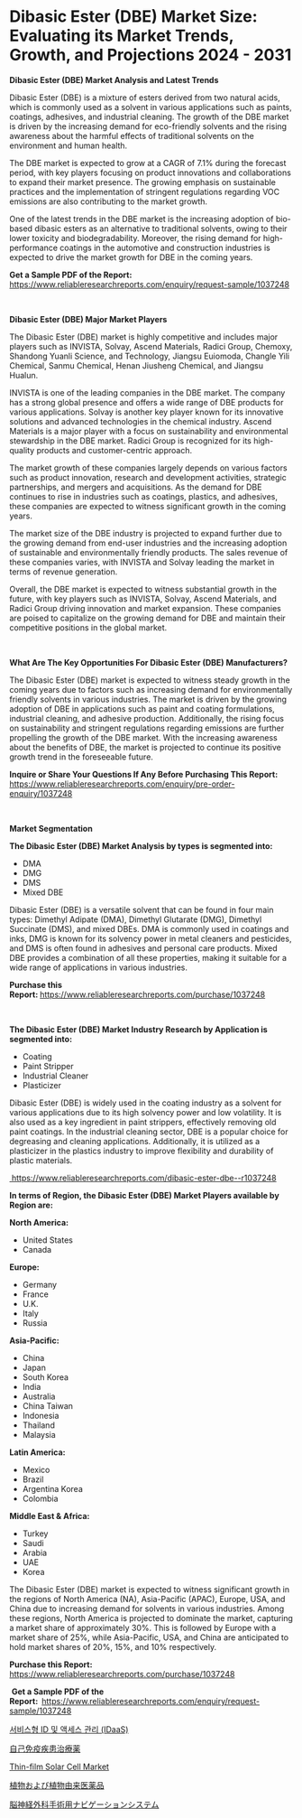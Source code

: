<p><h1>Dibasic Ester (DBE) Market Size: Evaluating its Market Trends, Growth, and Projections 2024 - 2031</h1></p><p><strong>Dibasic Ester (DBE) Market Analysis and Latest Trends</strong></p>
<p><p>Dibasic Ester (DBE) is a mixture of esters derived from two natural acids, which is commonly used as a solvent in various applications such as paints, coatings, adhesives, and industrial cleaning. The growth of the DBE market is driven by the increasing demand for eco-friendly solvents and the rising awareness about the harmful effects of traditional solvents on the environment and human health.</p><p>The DBE market is expected to grow at a CAGR of 7.1% during the forecast period, with key players focusing on product innovations and collaborations to expand their market presence. The growing emphasis on sustainable practices and the implementation of stringent regulations regarding VOC emissions are also contributing to the market growth.</p><p>One of the latest trends in the DBE market is the increasing adoption of bio-based dibasic esters as an alternative to traditional solvents, owing to their lower toxicity and biodegradability. Moreover, the rising demand for high-performance coatings in the automotive and construction industries is expected to drive the market growth for DBE in the coming years.</p></p>
<p><strong>Get a Sample PDF of the Report:&nbsp;</strong> <a href="https://www.reliableresearchreports.com/enquiry/request-sample/1037248">https://www.reliableresearchreports.com/enquiry/request-sample/1037248</a></p>
<p>&nbsp;</p>
<p><strong>Dibasic Ester (DBE) Major Market Players</strong></p>
<p><p>The Dibasic Ester (DBE) market is highly competitive and includes major players such as INVISTA, Solvay, Ascend Materials, Radici Group, Chemoxy, Shandong Yuanli Science, and Technology, Jiangsu Euiomoda, Changle Yili Chemical, Sanmu Chemical, Henan Jiusheng Chemical, and Jiangsu Hualun.</p><p>INVISTA is one of the leading companies in the DBE market. The company has a strong global presence and offers a wide range of DBE products for various applications. Solvay is another key player known for its innovative solutions and advanced technologies in the chemical industry. Ascend Materials is a major player with a focus on sustainability and environmental stewardship in the DBE market. Radici Group is recognized for its high-quality products and customer-centric approach.</p><p>The market growth of these companies largely depends on various factors such as product innovation, research and development activities, strategic partnerships, and mergers and acquisitions. As the demand for DBE continues to rise in industries such as coatings, plastics, and adhesives, these companies are expected to witness significant growth in the coming years.</p><p>The market size of the DBE industry is projected to expand further due to the growing demand from end-user industries and the increasing adoption of sustainable and environmentally friendly products. The sales revenue of these companies varies, with INVISTA and Solvay leading the market in terms of revenue generation.</p><p>Overall, the DBE market is expected to witness substantial growth in the future, with key players such as INVISTA, Solvay, Ascend Materials, and Radici Group driving innovation and market expansion. These companies are poised to capitalize on the growing demand for DBE and maintain their competitive positions in the global market.</p></p>
<p>&nbsp;</p>
<p><strong>What Are The Key Opportunities For Dibasic Ester (DBE) Manufacturers?</strong></p>
<p><p>The Dibasic Ester (DBE) market is expected to witness steady growth in the coming years due to factors such as increasing demand for environmentally friendly solvents in various industries. The market is driven by the growing adoption of DBE in applications such as paint and coating formulations, industrial cleaning, and adhesive production. Additionally, the rising focus on sustainability and stringent regulations regarding emissions are further propelling the growth of the DBE market. With the increasing awareness about the benefits of DBE, the market is projected to continue its positive growth trend in the foreseeable future.</p></p>
<p><strong>Inquire or Share Your Questions If Any Before Purchasing This Report:</strong> <a href="https://www.reliableresearchreports.com/enquiry/pre-order-enquiry/1037248">https://www.reliableresearchreports.com/enquiry/pre-order-enquiry/1037248</a></p>
<p>&nbsp;</p>
<p><strong>Market Segmentation</strong></p>
<p><strong>The Dibasic Ester (DBE) Market Analysis by types is segmented into:</strong></p>
<p><ul><li>DMA</li><li>DMG</li><li>DMS</li><li>Mixed DBE</li></ul></p>
<p><p>Dibasic Ester (DBE) is a versatile solvent that can be found in four main types: Dimethyl Adipate (DMA), Dimethyl Glutarate (DMG), Dimethyl Succinate (DMS), and mixed DBEs. DMA is commonly used in coatings and inks, DMG is known for its solvency power in metal cleaners and pesticides, and DMS is often found in adhesives and personal care products. Mixed DBE provides a combination of all these properties, making it suitable for a wide range of applications in various industries.</p></p>
<p><strong>Purchase this Report:&nbsp;</strong><a href="https://www.reliableresearchreports.com/purchase/1037248">https://www.reliableresearchreports.com/purchase/1037248</a></p>
<p>&nbsp;</p>
<p><strong>The Dibasic Ester (DBE) Market Industry Research by Application is segmented into:</strong></p>
<p><ul><li>Coating</li><li>Paint Stripper</li><li>Industrial Cleaner</li><li>Plasticizer</li></ul></p>
<p><p>Dibasic Ester (DBE) is widely used in the coating industry as a solvent for various applications due to its high solvency power and low volatility. It is also used as a key ingredient in paint strippers, effectively removing old paint coatings. In the industrial cleaning sector, DBE is a popular choice for degreasing and cleaning applications. Additionally, it is utilized as a plasticizer in the plastics industry to improve flexibility and durability of plastic materials.</p></p>
<p><a href="https://www.reliableresearchreports.com/dibasic-ester-dbe--r1037248">&nbsp;https://www.reliableresearchreports.com/dibasic-ester-dbe--r1037248</a></p>
<p><strong>In terms of Region, the Dibasic Ester (DBE) Market Players available by Region are:</strong></p>
<p>
    <p> <strong> North America: </strong>
        <ul>
            <li>United States</li>
            <li>Canada</li>
        </ul>
        </p> 
    <p> <strong> Europe: </strong>
        <ul>
            <li>Germany</li>
            <li>France</li>
            <li>U.K.</li>
            <li>Italy</li>
            <li>Russia</li>
        </ul>
        </p> 
    <p> <strong> Asia-Pacific: </strong>
        <ul>
            <li>China</li>
            <li>Japan</li>
            <li>South Korea</li>
            <li>India</li>
            <li>Australia</li>
            <li>China Taiwan</li>
            <li>Indonesia</li>
            <li>Thailand</li>
            <li>Malaysia</li>
        </ul>
        </p> 
    <p> <strong> Latin America: </strong>
        <ul>
            <li>Mexico</li>
            <li>Brazil</li>
            <li>Argentina Korea</li>
            <li>Colombia</li>
        </ul>
        </p> 
    <p> <strong> Middle East & Africa: </strong>
        <ul>
            <li>Turkey</li>
            <li>Saudi</li>
            <li>Arabia</li>
            <li>UAE</li>
            <li>Korea</li>
        </ul>
    </p>
    </p>
<p><p>The Dibasic Ester (DBE) market is expected to witness significant growth in the regions of North America (NA), Asia-Pacific (APAC), Europe, USA, and China due to increasing demand for solvents in various industries. Among these regions, North America is projected to dominate the market, capturing a market share of approximately 30%. This is followed by Europe with a market share of 25%, while Asia-Pacific, USA, and China are anticipated to hold market shares of 20%, 15%, and 10% respectively.</p></p>
<p><strong>Purchase this Report: </strong><a href="https://www.reliableresearchreports.com/purchase/1037248">https://www.reliableresearchreports.com/purchase/1037248</a></p>
<p>&nbsp;<strong>Get a Sample PDF of the Report:&nbsp;&nbsp;</strong><a href="https://www.reliableresearchreports.com/enquiry/request-sample/1037248">https://www.reliableresearchreports.com/enquiry/request-sample/1037248</a></p>
<p><strong></strong></p>
<p><p><a href="https://medium.com/@leonidasalazar756/%EC%8B%A0%EC%9B%90-%EB%B0%8F-%EC%A0%91%EA%B7%BC%EA%B4%80%EB%A6%AC-%EC%84%9C%EB%B9%84%EC%8A%A4-idaas-%EC%8B%9C%EC%9E%A5-%EC%A0%90%EC%9C%A0%EC%9C%A8-%EB%B3%80%ED%99%94%EC%99%80-%EC%8B%9C%EC%9E%A5-%EC%84%B1%EC%9E%A5-%ED%8A%B8%EB%A0%8C%EB%93%9C-2024%EB%85%84-2031%EB%85%84-8be0586fdf34">서비스형 ID 및 액세스 관리 (IDaaS)</a></p><p><a href="https://medium.com/@demarcuskuhlman/%E8%87%AA%E5%B7%B1%E5%85%8D%E7%96%AB%E7%96%BE%E6%82%A3%E8%96%AC%E5%B8%82%E5%A0%B4-%E5%B8%82%E5%A0%B4cagr-%E5%B8%82%E5%A0%B4%E5%8B%95%E5%90%91-%E3%81%8A%E3%82%88%E3%81%B3%E6%88%90%E9%95%B7%E6%88%A6%E7%95%A5%E3%81%AB%E9%96%A2%E3%81%99%E3%82%8B%E6%B4%9E%E5%AF%9F-5a7da1e96e50">自己免疫疾患治療薬</a></p><p><a href="https://github.com/marthawweekle/Market-Research-Report-List-1/blob/main/thin-film-solar-cell-market.md">Thin-film Solar Cell Market</a></p><p><a href="https://medium.com/@arimuller2009/%E6%A4%8D%E7%89%A9%E7%94%B1%E6%9D%A5%E3%81%8A%E3%82%88%E3%81%B3%E6%A4%8D%E7%89%A9%E7%94%B1%E6%9D%A5%E8%96%AC%E5%B8%82%E5%A0%B4%E3%81%AE%E3%83%88%E3%83%AC%E3%83%B3%E3%83%89%E3%81%A8%E5%B8%82%E5%A0%B4%E5%88%86%E6%9E%90-2024%E5%B9%B4%E3%81%8B%E3%82%892031%E5%B9%B4%E3%81%BE%E3%81%A7%E3%81%AE%E4%BA%88%E6%B8%AC-63ca20340b4b">植物および植物由来医薬品</a></p><p><a href="https://github.com/schmahlson/Market-Research-Report-List-1/blob/main/601099088056.md">脳神経外科手術用ナビゲーションシステム</a></p></p>